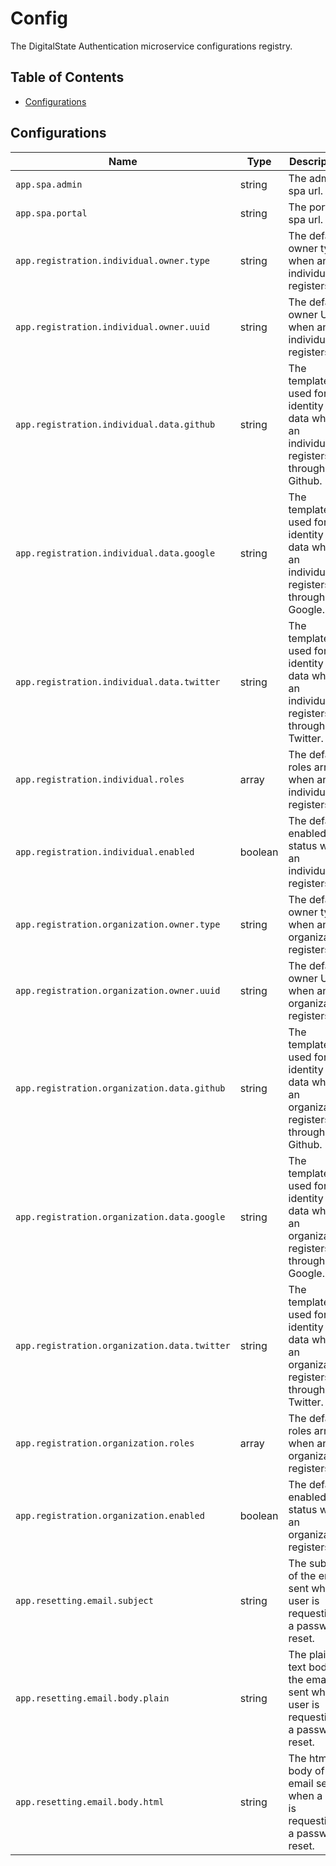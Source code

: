 # Config

The DigitalState Authentication microservice configurations registry.

## Table of Contents

- [Configurations](#configurations)

## Configurations

| Name | Type | Description | Example |
| ---- | ---- | ----------- | ------- |
| `app.spa.admin` | string | The admin spa url. | `http://admin.lab.ds` |
| `app.spa.portal` | string | The portal spa url. | `http://portal.lab.ds` |
| `app.registration.individual.owner.type` | string | The default owner type when an individual registers. | `BusinessUnit` |
| `app.registration.individual.owner.uuid` | string | The default owner UUID when an individual registers. | `a9d68bf7-5000-49fe-8b00-33dde235b327` |
| `app.registration.individual.data.github` | string | The template used for identity data when an individual registers through Github. | `{ "email": "%email%", "firstName": "%firstName%", "lastName": "%lastName%" }` |
| `app.registration.individual.data.google` | string | The template used for identity data when an individual registers through Google. | `{ "email": "%email%", "firstName": "%firstName%", "lastName": "%lastName%" }` |
| `app.registration.individual.data.twitter` | string | The template used for identity data when an individual registers through Twitter. | `{ "email": "%email%", "firstName": "%firstName%", "lastName": "%lastName%" }` |
| `app.registration.individual.roles` | array | The default roles array when an individual registers. | `['54d82fc6-8ce7-498e-832f-3598664a9d9d']` |
| `app.registration.individual.enabled` | boolean | The default enabled status when an individual registers. | `true` |
| `app.registration.organization.owner.type` | string | The default owner type when an organization registers. | `BusinessUnit` |
| `app.registration.organization.owner.uuid` | string | The default owner UUID when an organization registers. | `a9d68bf7-5000-49fe-8b00-33dde235b327` |
| `app.registration.organization.data.github` | string | The template used for identity data when an organization registers through Github. | `{ "email": "%email%", "firstName": "%firstName%", "lastName": "%lastName%" }` |
| `app.registration.organization.data.google` | string | The template used for identity data when an organization registers through Google. | `{ "email": "%email%", "firstName": "%firstName%", "lastName": "%lastName%" }` |
| `app.registration.organization.data.twitter` | string | The template used for identity data when an organization registers through Twitter. | `{ "email": "%email%", "firstName": "%firstName%", "lastName": "%lastName%" }` |
| `app.registration.organization.roles` | array | The default roles array when an organization registers. | `['777b96e7-e183-44f7-b7e4-dc0cb7591f74']` |
| `app.registration.organization.enabled` | boolean | The default enabled status when an organization registers. | `true` |
| `app.resetting.email.subject` | string | The subject of the email sent when a user is requesting a password reset. | `Password Reset` |
| `app.resetting.email.body.plain` | string | The plain text body of the email sent when a user is requesting a password reset. | `You have requested...` |
| `app.resetting.email.body.html` | string | The html body of the email sent when a user is requesting a password reset. | `<b>You have requested...</b>` |
